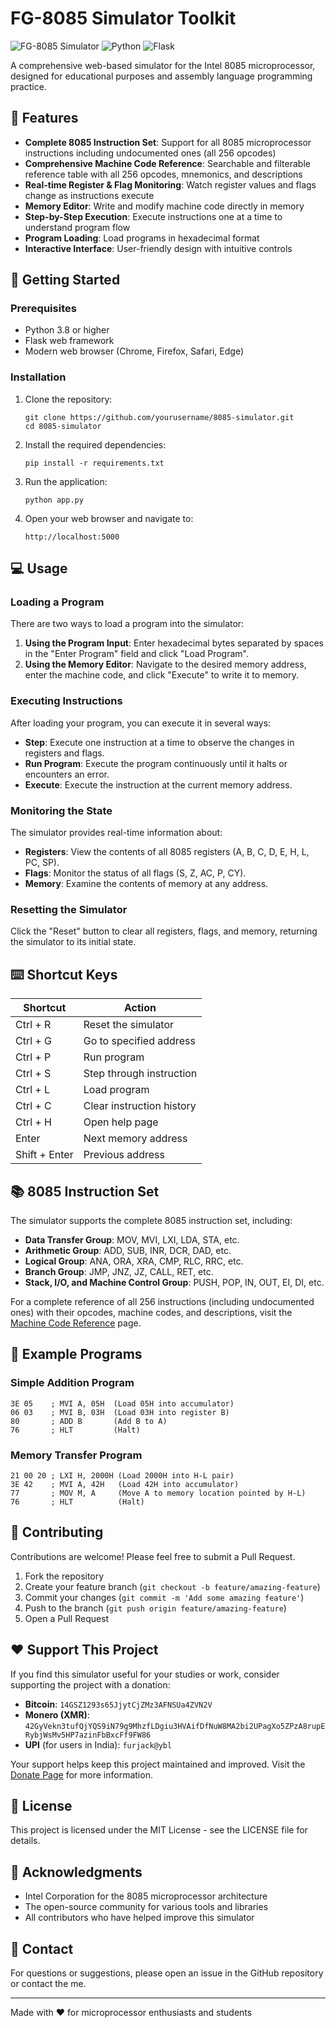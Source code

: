 # FG-8085 Simulator Toolkit

![FG-8085 Simulator](https://img.shields.io/badge/FG--8085-Simulator-blue)
![Python](https://img.shields.io/badge/Python-3.8%2B-green)
![Flask](https://img.shields.io/badge/Flask-2.0%2B-lightgrey)

A comprehensive web-based simulator for the Intel 8085 microprocessor, designed for educational purposes and assembly language programming practice.

## 🌟 Features

- **Complete 8085 Instruction Set**: Support for all 8085 microprocessor instructions including undocumented ones (all 256 opcodes)
- **Comprehensive Machine Code Reference**: Searchable and filterable reference table with all 256 opcodes, mnemonics, and descriptions
- **Real-time Register & Flag Monitoring**: Watch register values and flags change as instructions execute
- **Memory Editor**: Write and modify machine code directly in memory
- **Step-by-Step Execution**: Execute instructions one at a time to understand program flow
- **Program Loading**: Load programs in hexadecimal format
- **Interactive Interface**: User-friendly design with intuitive controls

## 🚀 Getting Started

### Prerequisites

- Python 3.8 or higher
- Flask web framework
- Modern web browser (Chrome, Firefox, Safari, Edge)

### Installation

1. Clone the repository:
   ```
   git clone https://github.com/yourusername/8085-simulator.git
   cd 8085-simulator
   ```

2. Install the required dependencies:
   ```
   pip install -r requirements.txt
   ```

3. Run the application:
   ```
   python app.py
   ```

4. Open your web browser and navigate to:
   ```
   http://localhost:5000
   ```

## 💻 Usage

### Loading a Program

There are two ways to load a program into the simulator:

1. **Using the Program Input**: Enter hexadecimal bytes separated by spaces in the "Enter Program" field and click "Load Program".
2. **Using the Memory Editor**: Navigate to the desired memory address, enter the machine code, and click "Execute" to write it to memory.

### Executing Instructions

After loading your program, you can execute it in several ways:

- **Step**: Execute one instruction at a time to observe the changes in registers and flags.
- **Run Program**: Execute the program continuously until it halts or encounters an error.
- **Execute**: Execute the instruction at the current memory address.

### Monitoring the State

The simulator provides real-time information about:

- **Registers**: View the contents of all 8085 registers (A, B, C, D, E, H, L, PC, SP).
- **Flags**: Monitor the status of all flags (S, Z, AC, P, CY).
- **Memory**: Examine the contents of memory at any address.

### Resetting the Simulator

Click the "Reset" button to clear all registers, flags, and memory, returning the simulator to its initial state.

## ⌨️ Shortcut Keys

| Shortcut | Action |
|----------|--------|
| Ctrl + R | Reset the simulator |
| Ctrl + G | Go to specified address |
| Ctrl + P | Run program |
| Ctrl + S | Step through instruction |
| Ctrl + L | Load program |
| Ctrl + C | Clear instruction history |
| Ctrl + H | Open help page |
| Enter | Next memory address |
| Shift + Enter | Previous address |

## 📚 8085 Instruction Set

The simulator supports the complete 8085 instruction set, including:

- **Data Transfer Group**: MOV, MVI, LXI, LDA, STA, etc.
- **Arithmetic Group**: ADD, SUB, INR, DCR, DAD, etc.
- **Logical Group**: ANA, ORA, XRA, CMP, RLC, RRC, etc.
- **Branch Group**: JMP, JNZ, JZ, CALL, RET, etc.
- **Stack, I/O, and Machine Control Group**: PUSH, POP, IN, OUT, EI, DI, etc.

For a complete reference of all 256 instructions (including undocumented ones) with their opcodes, machine codes, and descriptions, visit the [Machine Code Reference](http://localhost:5000/machine-code) page.

## 🧩 Example Programs

### Simple Addition Program

```
3E 05    ; MVI A, 05H  (Load 05H into accumulator)
06 03    ; MVI B, 03H  (Load 03H into register B)
80       ; ADD B       (Add B to A)
76       ; HLT         (Halt)
```

### Memory Transfer Program

```
21 00 20 ; LXI H, 2000H (Load 2000H into H-L pair)
3E 42    ; MVI A, 42H   (Load 42H into accumulator)
77       ; MOV M, A     (Move A to memory location pointed by H-L)
76       ; HLT          (Halt)
```

## 🤝 Contributing

Contributions are welcome! Please feel free to submit a Pull Request.

1. Fork the repository
2. Create your feature branch (`git checkout -b feature/amazing-feature`)
3. Commit your changes (`git commit -m 'Add some amazing feature'`)
4. Push to the branch (`git push origin feature/amazing-feature`)
5. Open a Pull Request

## ❤️ Support This Project

If you find this simulator useful for your studies or work, consider supporting the project with a donation:

- **Bitcoin**: `14GSZ1293s65JjytCjZMz3AFNSUa4ZVN2V`
- **Monero (XMR)**: `42GyVekn3tufQjYQS9iN79g9MhzfLDgiu3HVAifDfNuW8MA2bi2UPagXo5ZPzA8rupERybjWsMv5HP7azinFbBxcFf9FW86`
- **UPI** (for users in India): `furjack@ybl`

Your support helps keep this project maintained and improved. Visit the [Donate Page](http://localhost:5000/donate) for more information.

## 📝 License

This project is licensed under the MIT License - see the LICENSE file for details.

## 🙏 Acknowledgments

- Intel Corporation for the 8085 microprocessor architecture
- The open-source community for various tools and libraries
- All contributors who have helped improve this simulator

## 📧 Contact

For questions or suggestions, please open an issue in the GitHub repository or contact the me.

---

Made with ❤️ for microprocessor enthusiasts and students 
